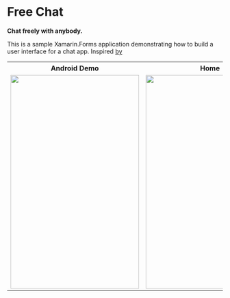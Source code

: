 
# Free Chat

__Chat freely with anybody.__

This is a sample Xamarin.Forms application demonstrating how to build a user interface for a chat app.
Inspired [by]([https://dribbble.com/shots/10446738-Direct-messaging-mobile-app-design])

<html>
  <table style="width:100%">
    <tr>
      <th>Android Demo</th>
      <th>Home</th> 
    </tr>
    <tr>
      <td><img   height="500"  width="300" src="[https://github.com/DamienDoumer/freechat/blob/master/images/freechatDemo.gif](https://github.com/DamienDoumer/freechat/blob/master/images/freechatDemo.gif)"></td>
      <td><img  height="500"  width="300" src="[https://github.com/DamienDoumer/freechat/blob/master/images/home_screen.png](https://github.com/DamienDoumer/freechat/blob/master/images/home_screen.png)"></td>
    </tr>
  </table>
</html>
